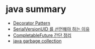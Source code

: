 # java summary

- [Decorator Pattern](https://www.notion.so/SpringSecurity-with-jwt-summary-08172d6153fc4fc1a15db89c2f9d1ca3?pvs=4#b6da61f230784839bddc410f56361806)
- [SerialVersionUID 를 선언해야 하는 이유](https://github.com/pbg0205/BE-tutorials/blob/main/_summaries/%5Bjava%5DSerialUID%EB%A5%BC_%EC%84%A0%EC%96%B8%ED%95%B4%EC%95%BC_%ED%95%98%EB%8A%94_%EC%9D%B4%EC%9C%A0.md)
- [CompletableFuture 간단 정리](https://github.com/pbg0205/BE-tutorials/blob/main/_summaries/%5Bjava%5Dcompletablefuture_%EA%B0%84%EB%8B%A8_%EC%A0%95%EB%A6%AC.md)
- [java garbage collection](https://github.com/pbg0205/BE-tutorials/blob/main/_summaries/%5Bjava%5Djava_garbage_collection.md)
